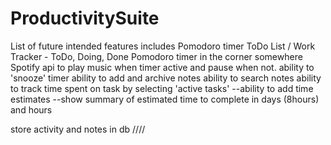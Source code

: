 # ProductivitySuite
 
List of future intended features includes 
Pomodoro timer
ToDo List / Work Tracker - ToDo, Doing, Done
Pomodoro timer in the corner somewhere
Spotify api to play music when timer active and pause when not.
ability to 'snooze' timer
ability to add and archive notes
ability to search notes
ability to track time spent on task by selecting 'active tasks'
--ability to add time estimates
--show summary of estimated time to complete in days (8hours) and hours

store activity and notes in db
////

